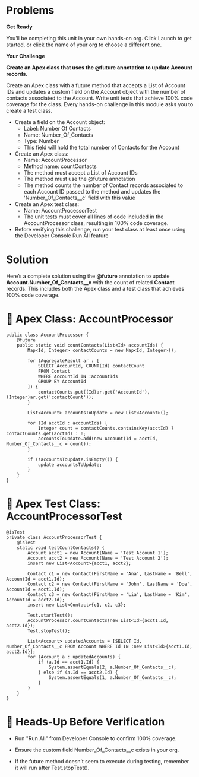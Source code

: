 # Problems

**Get Ready**

You’ll be completing this unit in your own hands-on org. Click Launch to get started, or click the name of your org to choose a different one.

**Your Challenge**

**Create an Apex class that uses the @future annotation to update Account records.**

Create an Apex class with a future method that accepts a List of Account IDs and updates a custom field on the Account object with the number of contacts associated to the Account. Write unit tests that achieve 100% code coverage for the class. Every hands-on challenge in this module asks you to create a test class.


* Create a field on the Account object:
    - Label: Number Of Contacts
    - Name: Number_Of_Contacts
    - Type: Number
    - This field will hold the total number of Contacts for the Account
* Create an Apex class:
    - Name: AccountProcessor
    - Method name: countContacts
    - The method must accept a List of Account IDs
    - The method must use the @future annotation
    - The method counts the number of Contact records associated to each Account ID passed to the method and updates the 'Number_Of_Contacts__c' field with this value
* Create an Apex test class:
    - Name: AccountProcessorTest
    - The unit tests must cover all lines of code included in the AccountProcessor class, resulting in 100% code coverage.
* Before verifying this challenge, run your test class at least once using the Developer Console Run All feature


# Solution

Here’s a complete solution using the **@future** annotation to update **Account.Number_Of_Contacts__c** with the count of related **Contact** records. This includes both the Apex class and a test class that achieves 100% code coverage.

# 🧮 Apex Class: AccountProcessor

``` apex
public class AccountProcessor {
    @future
    public static void countContacts(List<Id> accountIds) {
        Map<Id, Integer> contactCounts = new Map<Id, Integer>();

        for (AggregateResult ar : [
            SELECT AccountId, COUNT(Id) contactCount
            FROM Contact
            WHERE AccountId IN :accountIds
            GROUP BY AccountId
        ]) {
            contactCounts.put((Id)ar.get('AccountId'), (Integer)ar.get('contactCount'));
        }

        List<Account> accountsToUpdate = new List<Account>();

        for (Id acctId : accountIds) {
            Integer count = contactCounts.containsKey(acctId) ? contactCounts.get(acctId) : 0;
            accountsToUpdate.add(new Account(Id = acctId, Number_Of_Contacts__c = count));
        }

        if (!accountsToUpdate.isEmpty()) {
            update accountsToUpdate;
        }
    }
}

```
# 🧪 Apex Test Class: AccountProcessorTest

``` apex
@isTest
private class AccountProcessorTest {
    @isTest
    static void testCountContacts() {
        Account acct1 = new Account(Name = 'Test Account 1');
        Account acct2 = new Account(Name = 'Test Account 2');
        insert new List<Account>{acct1, acct2};

        Contact c1 = new Contact(FirstName = 'Ana', LastName = 'Bell', AccountId = acct1.Id);
        Contact c2 = new Contact(FirstName = 'John', LastName = 'Doe', AccountId = acct1.Id);
        Contact c3 = new Contact(FirstName = 'Lia', LastName = 'Kim', AccountId = acct2.Id);
        insert new List<Contact>{c1, c2, c3};

        Test.startTest();
        AccountProcessor.countContacts(new List<Id>{acct1.Id, acct2.Id});
        Test.stopTest();

        List<Account> updatedAccounts = [SELECT Id, Number_Of_Contacts__c FROM Account WHERE Id IN :new List<Id>{acct1.Id, acct2.Id}];
        for (Account a : updatedAccounts) {
            if (a.Id == acct1.Id) {
                System.assertEquals(2, a.Number_Of_Contacts__c);
            } else if (a.Id == acct2.Id) {
                System.assertEquals(1, a.Number_Of_Contacts__c);
            }
        }
    }
}

```

# 🔎 Heads-Up Before Verification
* Run "Run All" from Developer Console to confirm 100% coverage.

* Ensure the custom field Number_Of_Contacts__c exists in your org.

* If the future method doesn’t seem to execute during testing, remember it will run after Test.stopTest().